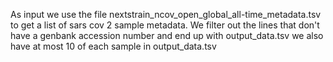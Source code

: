 As input we use the file nextstrain_ncov_open_global_all-time_metadata.tsv to get a list of sars cov 2 sample metadata.
We filter out the lines that don't have a genbank accession number and end up with output_data.tsv
we also have at most 10 of each sample in output_data.tsv
